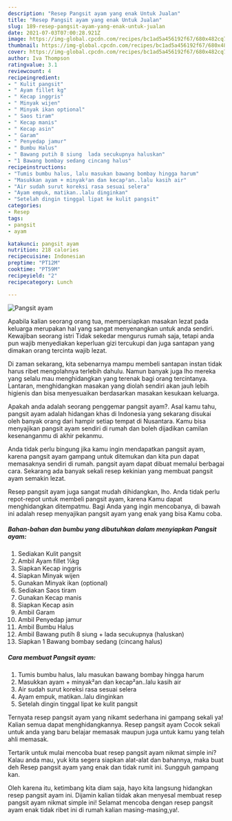 ```yaml
---
description: "Resep Pangsit ayam yang enak Untuk Jualan"
title: "Resep Pangsit ayam yang enak Untuk Jualan"
slug: 189-resep-pangsit-ayam-yang-enak-untuk-jualan
date: 2021-07-03T07:00:28.921Z
image: https://img-global.cpcdn.com/recipes/bc1ad5a456192f67/680x482cq70/pangsit-ayam-foto-resep-utama.jpg
thumbnail: https://img-global.cpcdn.com/recipes/bc1ad5a456192f67/680x482cq70/pangsit-ayam-foto-resep-utama.jpg
cover: https://img-global.cpcdn.com/recipes/bc1ad5a456192f67/680x482cq70/pangsit-ayam-foto-resep-utama.jpg
author: Iva Thompson
ratingvalue: 3.1
reviewcount: 4
recipeingredient:
- " Kulit pangsit"
- " Ayam fillet kg"
- " Kecap inggris"
- " Minyak wijen"
- " Minyak ikan optional"
- " Saos tiram"
- " Kecap manis"
- " Kecap asin"
- " Garam"
- " Penyedap jamur"
- " Bumbu Halus"
- " Bawang putih 8 siung  lada secukupnya haluskan"
- "1 Bawang bombay sedang cincang halus"
recipeinstructions:
- "Tumis bumbu halus, lalu masukan bawang bombay hingga harum"
- "Masukkan ayam + minyak²an dan kecap²an..lalu kasih air"
- "Air sudah surut koreksi rasa sesuai selera"
- "Ayam empuk, matikan..lalu dinginkan"
- "Setelah dingin tinggal lipat ke kulit pangsit"
categories:
- Resep
tags:
- pangsit
- ayam

katakunci: pangsit ayam 
nutrition: 218 calories
recipecuisine: Indonesian
preptime: "PT12M"
cooktime: "PT59M"
recipeyield: "2"
recipecategory: Lunch

---
```



![Pangsit ayam](https://img-global.cpcdn.com/recipes/bc1ad5a456192f67/680x482cq70/pangsit-ayam-foto-resep-utama.jpg)

Apabila kalian seorang orang tua, mempersiapkan masakan lezat pada keluarga merupakan hal yang sangat menyenangkan untuk anda sendiri. Kewajiban seorang istri Tidak sekedar mengurus rumah saja, tetapi anda pun wajib menyediakan keperluan gizi tercukupi dan juga santapan yang dimakan orang tercinta wajib lezat.

Di zaman  sekarang, kita sebenarnya mampu membeli santapan instan tidak harus ribet mengolahnya terlebih dahulu. Namun banyak juga lho mereka yang selalu mau menghidangkan yang terenak bagi orang tercintanya. Lantaran, menghidangkan masakan yang diolah sendiri akan jauh lebih higienis dan bisa menyesuaikan berdasarkan masakan kesukaan keluarga. 



Apakah anda adalah seorang penggemar pangsit ayam?. Asal kamu tahu, pangsit ayam adalah hidangan khas di Indonesia yang sekarang disukai oleh banyak orang dari hampir setiap tempat di Nusantara. Kamu bisa menyajikan pangsit ayam sendiri di rumah dan boleh dijadikan camilan kesenanganmu di akhir pekanmu.

Anda tidak perlu bingung jika kamu ingin mendapatkan pangsit ayam, karena pangsit ayam gampang untuk ditemukan dan kita pun dapat memasaknya sendiri di rumah. pangsit ayam dapat dibuat memalui berbagai cara. Sekarang ada banyak sekali resep kekinian yang membuat pangsit ayam semakin lezat.

Resep pangsit ayam juga sangat mudah dihidangkan, lho. Anda tidak perlu repot-repot untuk membeli pangsit ayam, karena Kamu dapat menghidangkan ditempatmu. Bagi Anda yang ingin mencobanya, di bawah ini adalah resep menyajikan pangsit ayam yang enak yang bisa Kamu coba.

<!--inarticleads1-->

##### Bahan-bahan dan bumbu yang dibutuhkan dalam menyiapkan Pangsit ayam:

1. Sediakan  Kulit pangsit
1. Ambil  Ayam fillet ½kg
1. Siapkan  Kecap inggris
1. Siapkan  Minyak wijen
1. Gunakan  Minyak ikan (optional)
1. Sediakan  Saos tiram
1. Gunakan  Kecap manis
1. Siapkan  Kecap asin
1. Ambil  Garam
1. Ambil  Penyedap jamur
1. Ambil  Bumbu Halus
1. Ambil  Bawang putih 8 siung + lada secukupnya (haluskan)
1. Siapkan 1 Bawang bombay sedang (cincang halus)




<!--inarticleads2-->

##### Cara membuat Pangsit ayam:

1. Tumis bumbu halus, lalu masukan bawang bombay hingga harum
1. Masukkan ayam + minyak²an dan kecap²an..lalu kasih air
1. Air sudah surut koreksi rasa sesuai selera
1. Ayam empuk, matikan..lalu dinginkan
1. Setelah dingin tinggal lipat ke kulit pangsit




Ternyata resep pangsit ayam yang nikamt sederhana ini gampang sekali ya! Kalian semua dapat menghidangkannya. Resep pangsit ayam Cocok sekali untuk anda yang baru belajar memasak maupun juga untuk kamu yang telah ahli memasak.

Tertarik untuk mulai mencoba buat resep pangsit ayam nikmat simple ini? Kalau anda mau, yuk kita segera siapkan alat-alat dan bahannya, maka buat deh Resep pangsit ayam yang enak dan tidak rumit ini. Sungguh gampang kan. 

Oleh karena itu, ketimbang kita diam saja, hayo kita langsung hidangkan resep pangsit ayam ini. Dijamin kalian tiidak akan menyesal membuat resep pangsit ayam nikmat simple ini! Selamat mencoba dengan resep pangsit ayam enak tidak ribet ini di rumah kalian masing-masing,ya!.


